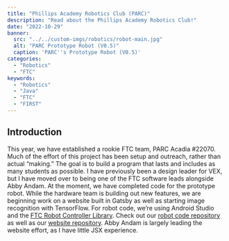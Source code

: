 ```yaml
---
title: "Phillips Academy Robotics Club (PARC)"
description: "Read about the Phillips Academy Robotics Club!"
date: "2022-10-29"
banner:
  src: "../../custom-imgs/robotics/robot-main.jpg"
  alt: "PARC Prototype Robot (V0.5)"
  caption: 'PARC''s Prototype Robot (V0.5)'
categories:
  - "Robotics"
  - "FTC"
keywords:
  - "Robotics"
  - "Java"
  - "FTC"
  - "FIRST"
---
```


## Introduction

This year, we have established a rookie FTC team, PARC Acadia #22070. Much of the effort of this project has been setup and outreach, rather than actual “making.” The goal is to build a program that lasts and includes as many students as possible. I have previously been a design leader for VEX, but I have moved over to being one of the FTC software leads alongside Abby Andam. At the moment, we have completed code for the prototype robot. While the hardware team is building out new features, we are beginning work on a website built in Gatsby as well as starting image recognition with TensorFlow. For robot code, we’re using Android Studio and the <u><a>[FTC Robot Controller Library](https://github.com/FIRST-Tech-Challenge/FtcRobotController)</a></u>. Check out our <u><a>[robot code repository](https://github.com/FTC-PARC-Acadia/Power-Play)</a></u> as well as our <u><a>[website repository](https://github.com/FTC-PARC-Acadia/PARC-Website)</a></u>. Abby Andam is largely leading the website effort, as I have little JSX experience.

